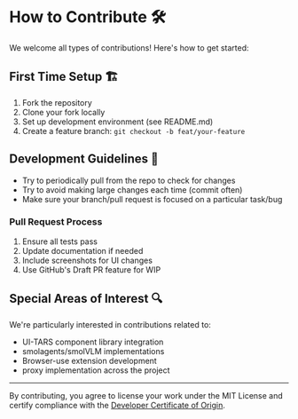 # How to Contribute 🛠️

We welcome all types of contributions! Here's how to get started:

## First Time Setup 🏗️

1. Fork the repository
2. Clone your fork locally
3. Set up development environment (see README.md)
4. Create a feature branch: `git checkout -b feat/your-feature`

## Development Guidelines 📝
- Try to periodically pull from the repo to check for changes
- Try to avoid making large changes each time (commit often)
- Make sure your branch/pull request is focused on a particular task/bug

### Pull Request Process
1. Ensure all tests pass
2. Update documentation if needed
3. Include screenshots for UI changes
4. Use GitHub's Draft PR feature for WIP

## Special Areas of Interest 🔍
We're particularly interested in contributions related to:
- UI-TARS component library integration
- smolagents/smolVLM implementations
- Browser-use extension development
- proxy implementation across the project

---

By contributing, you agree to license your work under the MIT License and certify compliance with the [Developer Certificate of Origin](https://developercertificate.org/).
